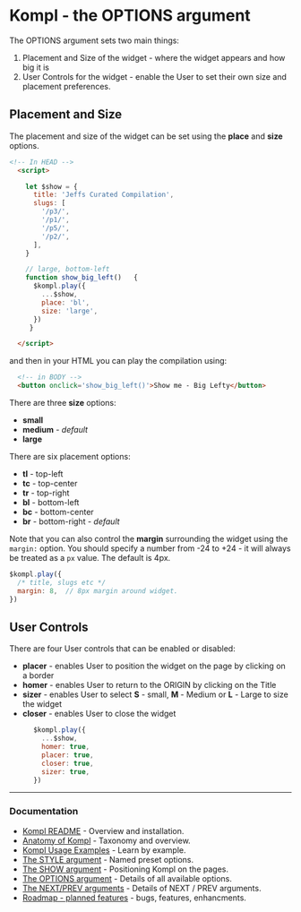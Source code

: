 # Kompl - the OPTIONS argument

The OPTIONS argument sets two main things:

1. Placement and Size of the widget - where the widget appears and how big it is
2. User Controls for the widget - enable the User to set their own size and placement preferences.

## Placement and Size

The placement and size of the widget can be set using the **place** and **size** options.

```html
<!-- In HEAD -->
  <script>

    let $show = {
      title: 'Jeffs Curated Compilation',
      slugs: [
        '/p3/',
        '/p1/',
        '/p5/',
        '/p2/',
      ],
    }

    // large, bottom-left
    function show_big_left()   {
      $kompl.play({
        ...$show,
        place: 'bl',
        size: 'large',
      })
     }

  </script>
```

and then in your HTML you can play the compilation using:

```html
  <!-- in BODY -->
  <button onclick='show_big_left()'>Show me - Big Lefty</button>
```

There are three **size** options:
* **small**
* **medium** - *default*
* **large**

There are six placement options:
* **tl** - top-left
* **tc** - top-center
* **tr** - top-right
* **bl** - bottom-left
* **bc** - bottom-center
* **br** - bottom-right - *default*


Note that you can also control the **margin** surrounding the widget using the `margin:` option. You should specify a number from -24 to +24 - it will always be treated as a `px` value. The default is 4px.
```javascript
$kompl.play({
  /* title, slugs etc */
  margin: 8,  // 8px margin around widget.
})
```

## User Controls

There are four User controls that can be enabled or disabled:
* **placer** - enables User to position the widget on the page by clicking on a border
* **homer** - enables User to return to the ORIGIN by clicking on the Title
* **sizer** - enables User to select **S** - small, **M** - Medium or **L** - Large to size the widget
* **closer** - enables User to close the widget

```javascript
      $kompl.play({
        ...$show,
        homer: true,
        placer: true,
        closer: true,
        sizer: true,
      })
```

---

### Documentation

* [Kompl README](../README.md) - Overview and installation.
* [Anatomy of Kompl](widget-anatomy.md) - Taxonomy and overview.
* [Kompl Usage Examples](example-usage.md) - Learn by example.
* [The STYLE argument](example-style.md) - Named preset options.
* [The SHOW argument](example-show.md) - Positioning Kompl on the pages.
* [The OPTIONS argument](example-options.md) - Details of all available options.
* [The NEXT/PREV arguments](example-label.md) - Details of NEXT / PREV arguments.
* [Roadmap - planned features](widget-roadmap.md) - bugs, features, enhancments.
